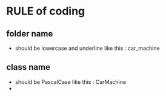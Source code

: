# RULE of coding


## folder name
* should be lowercase and underline like this : car_machine

## class name 
* should be PascalCase  like this : CarMachine
* 